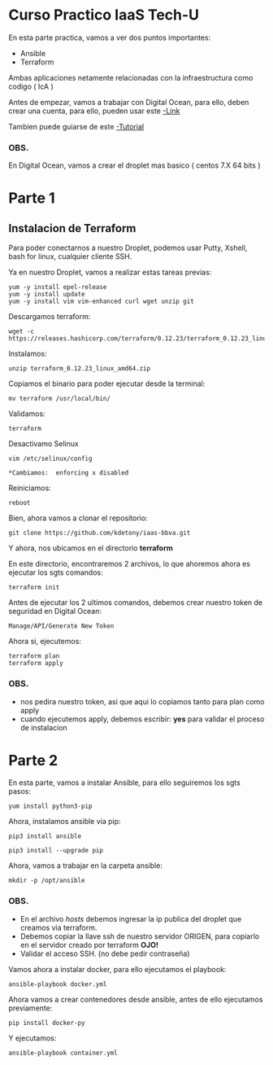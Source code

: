 Curso Practico IaaS Tech-U
========

En esta parte practica, vamos a ver dos puntos importantes: 
- Ansible
- Terraform 

Ambas aplicaciones netamente relacionadas con la infraestructura como codigo ( IcA ) 

Antes de empezar, vamos a trabajar con Digital Ocean, para ello, deben crear una cuenta, para ello, pueden usar este [-Link]("https://m.do.co/c/35f14306ae1c")

Tambien puede guiarse de este [-Tutorial]("https://github.com/kdetony/clouds/blob/master/Lab.md")

### OBS.

En Digital Ocean, vamos a crear el droplet mas basico ( centos 7.X 64 bits )

Parte 1 
========= 

## Instalacion de Terraform

Para poder conectarnos a nuestro Droplet, podemos usar Putty, Xshell, bash for linux, cualquier cliente SSH. 

Ya en nuestro Droplet, vamos a realizar estas tareas previas:

```
yum -y install epel-release 
yum -y install update 
yum -y install vim vim-enhanced curl wget unzip git
```

Descargamos terraform: 
```
wget -c https://releases.hashicorp.com/terraform/0.12.23/terraform_0.12.23_linux_amd64.zip
```

Instalamos:
```
unzip terraform_0.12.23_linux_amd64.zip
```

Copiamos el binario para poder ejecutar desde la terminal:
```
mv terraform /usr/local/bin/
``` 

Validamos:
```
terraform
```

Desactivamo Selinux
```
vim /etc/selinux/config

*Cambiamos:  enforcing x disabled
```

Reiniciamos:
```
reboot
```

Bien, ahora vamos a clonar el repositorio: 
```
git clone https://github.com/kdetony/iaas-bbva.git
```

Y ahora, nos ubicamos en el directorio **terraform**

En este directorio, encontraremos 2 archivos, lo que ahoremos ahora es ejecutar los sgts comandos:

```
terraform init 
```

Antes de ejecutar los 2 ultimos comandos, debemos crear nuestro token de seguridad en Digital Ocean: 
```
Manage/API/Generate New Token
```

Ahora si, ejecutemos:

```
terraform plan
terraform apply
```

### OBS.
* nos pedira nuestro token, asi que aqui lo copiamos tanto para plan como apply
* cuando ejecutemos apply, debemos escribir: **yes** para validar el proceso de instalacion

Parte 2
==========

En esta parte, vamos a instalar Ansible, para ello seguiremos los sgts pasos: 

```
yum install python3-pip
```

Ahora, instalamos ansible via pip:
```
pip3 install ansible 

pip3 install --upgrade pip
```

Ahora, vamos a trabajar en la carpeta ansible:
```
mkdir -p /opt/ansible
```

### OBS.
* En el archivo *hosts* debemos ingresar la ip publica del droplet que creamos via terraform.
* Debemos copiar la llave ssh de nuestro servidor ORIGEN, para copiarlo en el servidor creado por terraform **OJO!**
* Validar el acceso SSH. (no debe pedir contraseña)

Vamos ahora a instalar docker, para ello ejecutamos el playbook:
```
ansible-playbook docker.yml 
```

Ahora vamos a crear contenedores desde ansible, antes de ello ejecutamos previamente:
```
pip install docker-py
```

Y ejecutamos: 
```
ansible-playbook container.yml
```
